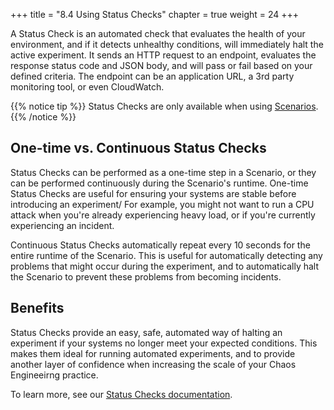 +++
title = "8.4 Using Status Checks"
chapter = true
weight = 24
+++

A Status Check is an automated check that evaluates the health of your environment, and if it detects unhealthy conditions, will immediately halt the active experiment. It sends an HTTP request to an endpoint, evaluates the response status code and JSON body, and will pass or fail based on your defined criteria. The endpoint can be an application URL, a 3rd party monitoring tool, or even CloudWatch.

{{% notice tip %}}
Status Checks are only available when using [Scenarios](https://www.gremlin.com/docs/scenarios/overview/).
{{% /notice %}}

## One-time vs. Continuous Status Checks

Status Checks can be performed as a one-time step in a Scenario, or they can be performed continuously during the Scenario's runtime. One-time Status Checks are useful for ensuring your systems are stable before introducing an experiment/ For example, you might not want to run a CPU attack when you're already experiencing heavy load, or if you're currently experiencing an incident.

Continuous Status Checks automatically repeat every 10 seconds for the entire runtime of the Scenario. This is useful for automatically detecting any problems that might occur during the experiment, and to automatically halt the Scenario to prevent these problems from becoming incidents.

## Benefits

Status Checks provide an easy, safe, automated way of halting an experiment if your systems no longer meet your expected conditions. This makes them ideal for running automated experiments, and to provide another layer of confidence when increasing the scale of your Chaos Engineeirng practice.

To learn more, see our [Status Checks documentation](https://www.gremlin.com/docs/scenarios/status-checks/).